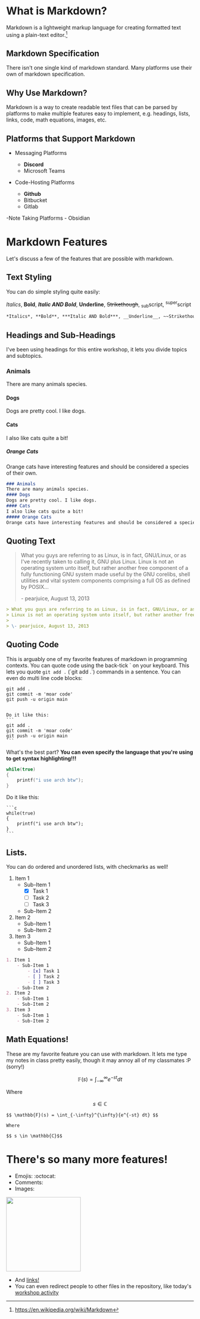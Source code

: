 # What is Markdown?

Markdown is a lightweight markup language for creating formatted text using a plain-text editor.[^markdown-definition]

[^markdown-definition]: https://en.wikipedia.org/wiki/Markdown


## Markdown Specification
There isn't one single kind of markdown standard.
Many platforms use their own of markdown specification.


## Why Use Markdown?
Markdown is a way to create readable text files that can be parsed by platforms to make multiple features easy to implement, e.g. headings, lists, links, code, math equations, images, etc.


## Platforms that Support Markdown
- Messaging Platforms
    - **Discord**
    - Microsoft Teams

- Code-Hosting Platforms
    - **Github**
    - Bitbucket
    - Gitlab

-Note Taking Platforms 
    - Obsidian


# Markdown Features
Let's discuss a few of the features that are possible with markdown.

## Text Styling
You can do simple styling quite easily:

*Italics*, **Bold**, ***Italic AND Bold***, __Underline__, ~~Strikethough~~,  <sub>sub</sub>script, <sup>super</sup>script

```md 
*Italics*, **Bold**, ***Italic AND Bold***, __Underline__, ~~Strikethough~~,  <sub>sub</sub>script, <sup>super</sup>script
```


## Headings and Sub-Headings
I've been using headings for this entire workshop, it lets you divide topics and subtopics.

### Animals
There are many animals species.
#### Dogs 
Dogs are pretty cool. I like dogs.
#### Cats
I also like cats quite a bit!
##### Orange Cats
Orange cats have interesting features and should be considered a species of their own.


```md 
### Animals
There are many animals species.
#### Dogs 
Dogs are pretty cool. I like dogs.
#### Cats
I also like cats quite a bit!
##### Orange Cats
Orange cats have interesting features and should be considered a species of their own.
```


## Quoting Text
> What you guys are referring to as Linux, is in fact, GNU/Linux, or as I've recently taken to calling it, GNU plus Linux.
Linux is not an operating system unto itself, but rather another free component of a fully functioning GNU system made useful by the GNU corelibs, shell utilities and vital system components comprising a full OS as defined by POSIX... 
> 
> \- pearjuice, August 13, 2013

```md 
> What you guys are referring to as Linux, is in fact, GNU/Linux, or as I've recently taken to calling it, GNU plus Linux.
> Linux is not an operating system unto itself, but rather another free component of a fully functioning GNU system made useful by the GNU corelibs, shell utilities and vital system components comprising a full OS as defined by POSIX... 
> 
> \- pearjuice, August 13, 2013
```

## Quoting Code 
This is arguably one of my favorite features of markdown in programming contexts.
You can quote code using the back-tick \` on your keyboard. This lets you quote `git add .` (\`git add .`) commands in a sentence. You can even do multi line code blocks:

```
git add .
git commit -m 'moar code'
git push -u origin main
```


````

Do it like this:
``` 
git add .
git commit -m 'moar code'
git push -u origin main
```
````
What's the best part?
**You can even specify the language that you're using to get syntax highlighting!!!**
```c 
while(true)
{
    printf("i use arch btw");
}
```
Do it like this:
````
```c 
while(true)
{
    printf("i use arch btw");
}
```
````

## Lists.
You can do ordered and unordered lists, with checkmarks as well!

1. Item 1
    - Sub-Item 1
        - [x] Task 1
        - [ ] Task 2 
        - [ ] Task 3
    - Sub-Item 2 
2. Item 2 
    - Sub-Item 1 
    - Sub-Item 2 
3. Item 3
    - Sub-Item 1 
    - Sub-Item 2 

```md 
1. Item 1
    - Sub-Item 1 
        - [x] Task 1
        - [ ] Task 2 
        - [ ] Task 3
    - Sub-Item 2 
2. Item 2 
    - Sub-Item 1 
    - Sub-Item 2 
3. Item 3
    - Sub-Item 1 
    - Sub-Item 2 
```
### 




## Math Equations!
These are my favorite feature you can use with markdown. It lets me type my notes in class pretty easily, though it may annoy all of my classmates :P (sorry!)


$$ \mathbb{F}(s) = \int_{-\infty}^{\infty}{e^{-st} dt} $$

Where

$$ s \in \mathbb{C}$$


```
$$ \mathbb{F}(s) = \int_{-\infty}^{\infty}{e^{-st} dt} $$

Where

$$ s \in \mathbb{C}$$
```



# There's so many more features!
- Emojis: :octocat:
- Comments: <!-- You can't see this unless you look at the source code ;)-->
- Images: 
<img src="https://cdn.myanimelist.net/s/common/uploaded_files/1449565442-799682393c093c4b5a5034dde32bb999.gif" width="200"/>

- And [links!](https://www.youtube.com/watch?v=dQw4w9WgXcQ)
- You can even redirect people to other files in the repository, like today's [workshop activity](./activity.md)





